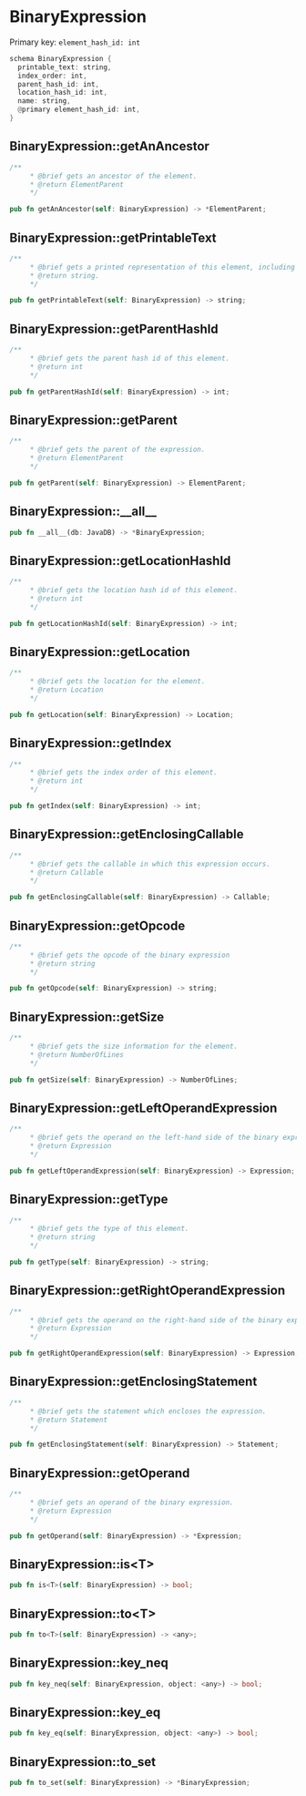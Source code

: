 # BinaryExpression

Primary key: `element_hash_id: int`

```rust
schema BinaryExpression {
  printable_text: string,
  index_order: int,
  parent_hash_id: int,
  location_hash_id: int,
  name: string,
  @primary element_hash_id: int,
}
```
## BinaryExpression::getAnAncestor

```rust
/**
     * @brief gets an ancestor of the element.
     * @return ElementParent 
     */
```
```rust
pub fn getAnAncestor(self: BinaryExpression) -> *ElementParent;
```
## BinaryExpression::getPrintableText

```rust
/**
     * @brief gets a printed representation of this element, including its structure where applicable.
     * @return string.
     */
```
```rust
pub fn getPrintableText(self: BinaryExpression) -> string;
```
## BinaryExpression::getParentHashId

```rust
/**
     * @brief gets the parent hash id of this element.
     * @return int
     */
```
```rust
pub fn getParentHashId(self: BinaryExpression) -> int;
```
## BinaryExpression::getParent

```rust
/**
     * @brief gets the parent of the expression.
     * @return ElementParent 
     */
```
```rust
pub fn getParent(self: BinaryExpression) -> ElementParent;
```
## BinaryExpression::\_\_all\_\_

```rust
pub fn __all__(db: JavaDB) -> *BinaryExpression;
```
## BinaryExpression::getLocationHashId

```rust
/**
     * @brief gets the location hash id of this element.
     * @return int
     */
```
```rust
pub fn getLocationHashId(self: BinaryExpression) -> int;
```
## BinaryExpression::getLocation

```rust
/**
     * @brief gets the location for the element.
     * @return Location
     */
```
```rust
pub fn getLocation(self: BinaryExpression) -> Location;
```
## BinaryExpression::getIndex

```rust
/**
     * @brief gets the index order of this element.
     * @return int
     */
```
```rust
pub fn getIndex(self: BinaryExpression) -> int;
```
## BinaryExpression::getEnclosingCallable

```rust
/**
     * @brief gets the callable in which this expression occurs.
     * @return Callable 
     */
```
```rust
pub fn getEnclosingCallable(self: BinaryExpression) -> Callable;
```
## BinaryExpression::getOpcode

```rust
/**
     * @brief gets the opcode of the binary expression
     * @return string 
     */
```
```rust
pub fn getOpcode(self: BinaryExpression) -> string;
```
## BinaryExpression::getSize

```rust
/**
     * @brief gets the size information for the element.
     * @return NumberOfLines
     */
```
```rust
pub fn getSize(self: BinaryExpression) -> NumberOfLines;
```
## BinaryExpression::getLeftOperandExpression

```rust
/**
     * @brief gets the operand on the left-hand side of the binary expression.
     * @return Expression 
     */
```
```rust
pub fn getLeftOperandExpression(self: BinaryExpression) -> Expression;
```
## BinaryExpression::getType

```rust
/**
     * @brief gets the type of this element.
     * @return string
     */
```
```rust
pub fn getType(self: BinaryExpression) -> string;
```
## BinaryExpression::getRightOperandExpression

```rust
/**
     * @brief gets the operand on the right-hand side of the binary expression.
     * @return Expression 
     */
```
```rust
pub fn getRightOperandExpression(self: BinaryExpression) -> Expression;
```
## BinaryExpression::getEnclosingStatement

```rust
/**
     * @brief gets the statement which encloses the expression.
     * @return Statement 
     */
```
```rust
pub fn getEnclosingStatement(self: BinaryExpression) -> Statement;
```
## BinaryExpression::getOperand

```rust
/**
     * @brief gets an operand of the binary expression.
     * @return Expression 
     */
```
```rust
pub fn getOperand(self: BinaryExpression) -> *Expression;
```
## BinaryExpression::is\<T\>

```rust
pub fn is<T>(self: BinaryExpression) -> bool;
```
## BinaryExpression::to\<T\>

```rust
pub fn to<T>(self: BinaryExpression) -> <any>;
```
## BinaryExpression::key\_neq

```rust
pub fn key_neq(self: BinaryExpression, object: <any>) -> bool;
```
## BinaryExpression::key\_eq

```rust
pub fn key_eq(self: BinaryExpression, object: <any>) -> bool;
```
## BinaryExpression::to\_set

```rust
pub fn to_set(self: BinaryExpression) -> *BinaryExpression;
```
